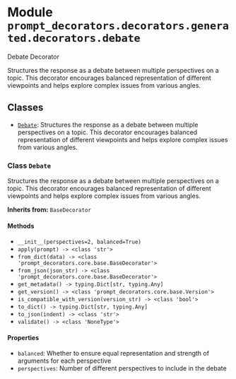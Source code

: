 # Module `prompt_decorators.decorators.generated.decorators.debate`

Debate Decorator

Structures the response as a debate between multiple perspectives on a topic. This decorator encourages balanced representation of different viewpoints and helps explore complex issues from various angles.

## Classes

- [`Debate`](#class-debate): Structures the response as a debate between multiple perspectives on a topic. This decorator encourages balanced representation of different viewpoints and helps explore complex issues from various angles.

### Class `Debate`

Structures the response as a debate between multiple perspectives on a topic. This decorator encourages balanced representation of different viewpoints and helps explore complex issues from various angles.

**Inherits from:** `BaseDecorator`

#### Methods

- `__init__(perspectives=2, balanced=True)`
- `apply(prompt) -> <class 'str'>`
- `from_dict(data) -> <class 'prompt_decorators.core.base.BaseDecorator'>`
- `from_json(json_str) -> <class 'prompt_decorators.core.base.BaseDecorator'>`
- `get_metadata() -> typing.Dict[str, typing.Any]`
- `get_version() -> <class 'prompt_decorators.core.base.Version'>`
- `is_compatible_with_version(version_str) -> <class 'bool'>`
- `to_dict() -> typing.Dict[str, typing.Any]`
- `to_json(indent) -> <class 'str'>`
- `validate() -> <class 'NoneType'>`
#### Properties

- `balanced`: Whether to ensure equal representation and strength of arguments for each perspective
- `perspectives`: Number of different perspectives to include in the debate
